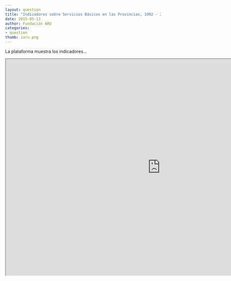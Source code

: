 ```yaml
---
layout: question
title: "Indicadores sobre Servicios Básicos en las Provincias, 1992 - 2012"
date: 2015-05-13
author: Fundación ARU
categories:
- question
thumb: iaru.png
---
```

La plataforma muestra los indicadores...

<iframe src="http://opendatabolivia.github.io/serp_nacional.html" width="1000" height="700" align="center"> 
